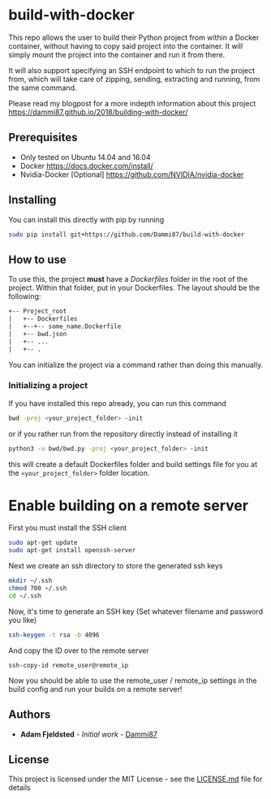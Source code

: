 # build-with-docker
This repo allows the user to build their Python project from within a Docker container, without having to copy said project into the container. It will simply mount the project into the container and run it from there.

It will also support specifying an SSH endpoint to which to run the project from, which will take care of zipping, sending, extracting and running, from the same command.

Please read my blogpost for a more indepth information about this project https://dammi87.github.io/2018/building-with-docker/

## Prerequisites

 * Only tested on Ubuntu 14.04 and 16.04
 * Docker https://docs.docker.com/install/
 * Nvidia-Docker [Optional] https://github.com/NVIDIA/nvidia-docker

## Installing

You can install this directly with pip by running
``` bash
sudo pip install git+https://github.com/Dammi87/build-with-docker
```

## How to use
To use this, the project __must__ have a _Dockerfiles_ folder in the root of the project. Within that folder, put in your Dockerfiles. The layout should be the following:

``` txt
+-- Project_root
|   +-- Dockerfiles
|	+--+-- some_name.Dockerfile
|   +-- bwd.json
|   +-- ...
|   +-- .
```

You can initialize the project via a command rather than doing this manually.

### Initializing a project
If you have installed this repo already, you can run this command
``` bash
bwd -proj <your_project_folder> -init
```

or if you rather run from the repository directly instead of installing it
``` bash
python3 -u bwd/bwd.py -proj <your_project_folder> -init
```

this will create a default Dockerfiles folder and build settings file for you at the ```<your_project_folder>``` folder location.

# Enable building on a remote server

First you must install the SSH client
``` bash
sudo apt-get update
sudo apt-get install openssh-server
```

Next we create an ssh directory to store the generated ssh keys
``` bash
mkdir ~/.ssh
chmod 700 ~/.ssh
cd ~/.ssh
```

Now, it's time to generate an SSH key (Set whatever filename and password you like)
``` bash
ssh-keygen -t rsa -b 4096
```

And copy the ID over to the remote server
```
ssh-copy-id remote_user@remote_ip
```

Now you should be able to use the remote_user / remote_ip settings in the build config and run your builds on a remote server!
## Authors

* **Adam Fjeldsted** - *Initial work* - [Dammi87](https://github.com/Dammi87)

## License

This project is licensed under the MIT License - see the [LICENSE.md](LICENSE.md) file for details
